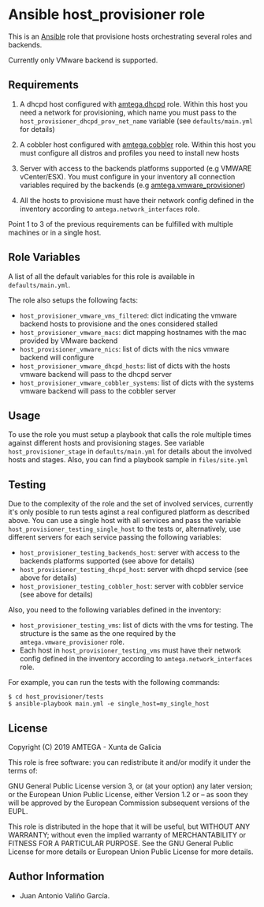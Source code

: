 # Ansible host_provisioner role

This is an [Ansible](http://www.ansible.com) role that provisione hosts orchestrating several roles and backends.

Currently only VMware backend is supported.

## Requirements

1. A dhcpd host configured with [amtega.dhcpd](https://galaxy.ansible.com/amtega/dhcpd) role. Within this host you need a network for provisioning, which name you must pass to the `host_provisioner_dhcpd_prov_net_name` variable (see `defaults/main.yml` for details)

2. A cobbler host configured with [amtega.cobbler](https://galaxy.ansible.com/amtega/cobbler) role. Within this host you must configure all distros and profiles you need to install new hosts

3. Server with access to the backends platforms supported (e.g VMWARE vCenter/ESX). You must configure in your inventory all connection variables required by the backends (e.g [amtega.vmware_provisioner](https://galaxy.ansible.com/amtega/vmware_provisioner))

4. All the hosts to provisione must have their network config defined in the inventory according to `amtega.network_interfaces` role.

Point 1 to 3 of the previous requirements can be fulfilled with multiple machines or in a single host.

## Role Variables

A list of all the default variables for this role is available in `defaults/main.yml`.

The role also setups the following facts:

- `host_provisioner_vmware_vms_filtered`: dict indicating the vmware backend hosts to provisione and the ones considered stalled
- `host_provisioner_vmware_macs`: dict mapping hostnames with the mac provided by VMware backend
- `host_provisioner_vmware_nics`: list of dicts with the nics vmware backend will configure
- `host_provisioner_vmware_dhcpd_hosts`: list of dicts with the hosts vmware backend will pass to the dhcpd server
- `host_provisioner_vmware_cobbler_systems`: list of dicts with the systems vmware backend will pass to the cobbler server

## Usage

To use the role you must setup a playbook that calls the role multiple times against different hosts and provisioning stages. See variable `host_provisioner_stage` in `defaults/main.yml` for details about the involved hosts and stages. Also, you can find a playbook sample in `files/site.yml`

## Testing

Due to the complexity of the role and the set of involved services, currently it's only posible to run tests aginst a real configured platform as described above. You can use a single host with all services and pass the variable `host_provisioner_testing_single_host` to the tests or, alternatively, use different servers for each service passing the following variables:

- `host_provisioner_testing_backends_host`: server with access to the backends platforms supported (see above for details)
- `host_provisioner_testing_dhcpd_host`: server with dhcpd service (see above for details)
- `host_provisioner_testing_cobbler_host`: server with cobbler service (see above for details)

Also, you need to the following variables defined in the inventory:

- `host_provisioner_testing_vms`: list of dicts with the vms for testing. The structure is the same as the one required by the `amtega.vmware_provisioner` role.
- Each host in `host_provisioner_testing_vms` must have their network config defined in the inventory according to `amtega.network_interfaces` role.

For example, you can run the tests with the following commands:

```shell
$ cd host_provisioner/tests
$ ansible-playbook main.yml -e single_host=my_single_host
```

## License

Copyright (C) 2019 AMTEGA - Xunta de Galicia

This role is free software: you can redistribute it and/or modify it under the terms of:

GNU General Public License version 3, or (at your option) any later version; or the European Union Public License, either Version 1.2 or – as soon they will be approved by the European Commission ­subsequent versions of the EUPL.

This role is distributed in the hope that it will be useful, but WITHOUT ANY WARRANTY; without even the implied warranty of MERCHANTABILITY or FITNESS FOR A PARTICULAR PURPOSE.  See the GNU General Public License for more details or European Union Public License for more details.

## Author Information

- Juan Antonio Valiño García.
